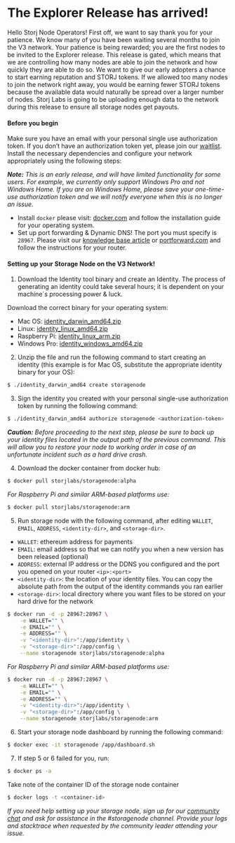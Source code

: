 # The Explorer Release has arrived!

Hello Storj Node Operators! First off, we want to say thank you for your patience. We know many of you have been waiting several months to join the V3 network. Your patience is being rewarded; you are the first nodes to be invited to the Explorer release. This release is gated, which means that we are controlling how many nodes are able to join the network and how quickly they are able to do so. We want to give our early adopters a chance to start earning reputation and STORJ tokens. If we allowed too many nodes to join the network right away, you would be earning fewer STORJ tokens because the available data would naturally be spread over a larger number of nodes. Storj Labs is going to be uploading enough data to the network during this release to ensure all storage nodes get payouts.

#### Before you begin
Make sure you have an email with your personal single use authorization token. If you don’t have an authorization token yet, please join our [waitlist](https://storj.io/sign-up-farmer). Install the necessary dependencies and configure your network appropriately using the following steps: 

*__Note:__ This is an early release, and will have limited functionality for some users. For example, we currently only support Windows Pro and not Windows Home. If you are on Windows Home, please save your one-time-use authorization token and we will notify everyone when this is no longer an issue.*

- Install `docker` please visit: [docker.com](https://docs.docker.com/install/) and follow the installation guide for your operating system. 
- Set up port forwarding & Dynamic DNS! The port you must specify is `28967`. Please visit our [knowledge base article](https://storjlabs.atlassian.net/wiki/spaces/SCKB/pages/4423868/Need+help+port-forwarding) or [portforward.com](https://portforward.com/) and follow the instructions for your router.

#### Setting up your Storage Node on the V3 Network!

1) Download the Identity tool binary and create an Identity. The process of generating an identity could take several hours; it is dependent on your machine´s processing power & luck.

Download the correct binary for your operating system:
- Mac OS: [identity_darwin_amd64.zip](https://storj-v3-alpha-builds.storage.googleapis.com/8ba4b61-go1.11/identity_darwin_amd64.zip)
- Linux: [identity_linux_amd64.zip](https://storj-v3-alpha-builds.storage.googleapis.com/8ba4b61-go1.11/identity_linux_amd64.zip)
- Raspberry Pi: [identity_linux_arm.zip](https://storj-v3-alpha-builds.storage.googleapis.com/8ba4b61-go1.11/identity_linux_arm.zip)
- Windows Pro: [identity_windows_amd64.zip](https://storj-v3-alpha-builds.storage.googleapis.com/8ba4b61-go1.11/identity_windows_amd64.zip)

2) Unzip the file and run the following command to start creating an identity (this example is for Mac OS, substitute the appropriate identity binary for your OS):

```bash
$ ./identity_darwin_amd64 create storagenode
```

3) Sign the identity you created with your personal single-use authorization token by running the following command: 

```bash
$ ./identity_darwin_amd64 authorize storagenode <authorization-token>
```

*__Caution:__ Before proceeding to the next step, please be sure to back up your identity files located in the output path of the previous command. This will allow you to restore your node to working order in case of an unfortunate incident such as a hard drive crash.*

4) Download the docker container from docker hub: 

```bash
$ docker pull storjlabs/storagenode:alpha
```

_For Raspberry Pi and similar ARM-based platforms use:_

```bash
$ docker pull storjlabs/storagenode:arm
```

5) Run storage node with the following command, after editing `WALLET`, `EMAIL`, `ADDRESS`, `<identity-dir>`, and `<storage-dir>`.
    
- `WALLET`: ethereum address for payments
- `EMAIL`: email address so that we can notify you when a new version has been released (optional)
- `ADDRESS`: external IP address or the DDNS you configured and the port you opened on your router `<ip>:<port>`
- `<identity-dir>`: the location of your identity files. You can copy the absolute path from the output of the identity commands you ran earlier
- `<storage-dir>`: local directory where you want files to be stored on your hard drive for the network

```bash
$ docker run -d -p 28967:28967 \
    -e WALLET="" \
    -e EMAIL="" \
    -e ADDRESS="" \
    -v "<identity-dir>":/app/identity \
    -v "<storage-dir>":/app/config \
    --name storagenode storjlabs/storagenode:alpha
```

_For Raspberry Pi and similar ARM-based platforms use:_

```bash
$ docker run -d -p 28967:28967 \
    -e WALLET="" \
    -e EMAIL="" \
    -e ADDRESS="" \
    -v "<identity-dir>":/app/identity \
    -v "<storage-dir>":/app/config \
    --name storagenode storjlabs/storagenode:arm
```

6) Start your storage node dashboard by running the following command:

```bash
$ docker exec -it storagenode /app/dashboard.sh
```

7) If step 5 or 6 failed for you, run: 

```bash
$ docker ps -a
```

Take note of the container ID of the storage node container

```bash
$ docker logs -t <container-id>
```

*If you need help setting up your storage node, sign up for our [community chat](https://community.storj.io/home) and ask for assistance in the #storagenode channel. Provide your logs and stacktrace when requested by the community leader attending your issue.*
